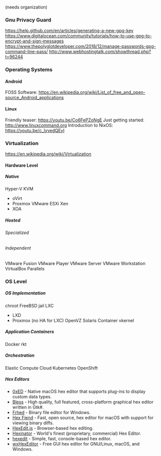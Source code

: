 (needs organization)
### Gnu Privacy Guard

<https://help.github.com/en/articles/generating-a-new-gpg-key>
<https://www.digitalocean.com/community/tutorials/how-to-use-gpg-to-encrypt-and-sign-messages>
<https://www.thepolyglotdeveloper.com/2018/12/manage-passwords-gpg-command-line-pass/>
<http://www.webhostingtalk.com/showthread.php?t=96244>

### Operating Systems

#### Android

FOSS Software: <https://en.wikipedia.org/wiki/List_of_free_and_open-source_Android_applications>

#### Linux

Friendly teaser: <https://youtu.be/Co6FePZoNgE>
Just getting started: <http://www.linuxcommand.org>
Introduction to NixOS: <https://youtu.be/c_lyvedQEyI>


### Virtualization

<https://en.wikipedia.org/wiki/Virtualization>

#### Hardware Level

##### Native

Hyper-V
KVM
  - oVirt 
  - Proxmox
VMware ESXi
Xen
  - XOA

##### Hosted

###### Specialized

###### Independent

VMware Fusion
VMware Player
VMware Server
VMware Workstation
VirtualBox
Parallels

### OS Level

##### OS Implementation

chroot
FreeBSD jail
LXC
  - LXD
  - Proxmox (no HA for LXC)
OpenVZ
Solaris Container
vkernel

##### Application Containers

Docker
rkt

##### Orchestration

Elastic Compute Cloud
Kubernetes
OpenShift

##### Hex Editors

* [0xED](http://www.suavetech.com/0xed/0xed.html) - Native macOS hex editor that supports plug-ins to display custom data types.
* [Bless](https://github.com/bwrsandman/Bless) - High quality, full featured, cross-platform graphical hex editor written in Gtk#.
* [Frhed](http://frhed.sourceforge.net/) - Binary file editor for Windows.
* [Hex Fiend](http://ridiculousfish.com/hexfiend/) - Fast, open source, hex editor for macOS with support for viewing  binary diffs.
* [HexEdit.js](https://hexed.it) - Browser-based hex editing.
* [Hexinator](https://hexinator.com/) - World's finest (proprietary, commercial) Hex Editor.
* [hexedit](https://github.com/pixel/hexedit) - Simple, fast, console-based hex editor.
* [wxHexEditor](http://www.wxhexeditor.org/) - Free GUI hex editor for GNU/Linux, macOS, and Windows.

